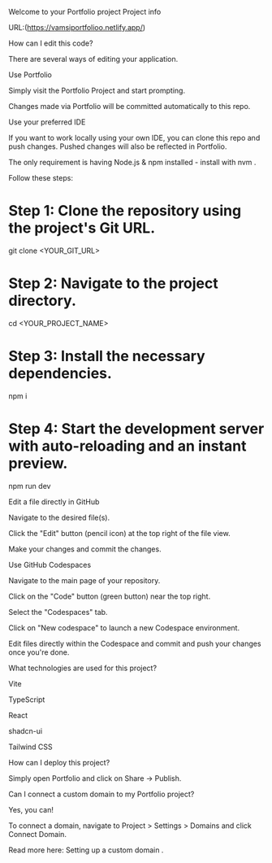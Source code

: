Welcome to your Portfolio project
Project info

URL:(https://vamsiportfolioo.netlify.app/)

How can I edit this code?

There are several ways of editing your application.

Use Portfolio

Simply visit the Portfolio Project
 and start prompting.

Changes made via Portfolio will be committed automatically to this repo.

Use your preferred IDE

If you want to work locally using your own IDE, you can clone this repo and push changes. Pushed changes will also be reflected in Portfolio.

The only requirement is having Node.js & npm installed - install with nvm
.

Follow these steps:

# Step 1: Clone the repository using the project's Git URL.
git clone <YOUR_GIT_URL>

# Step 2: Navigate to the project directory.
cd <YOUR_PROJECT_NAME>

# Step 3: Install the necessary dependencies.
npm i

# Step 4: Start the development server with auto-reloading and an instant preview.
npm run dev


Edit a file directly in GitHub

Navigate to the desired file(s).

Click the "Edit" button (pencil icon) at the top right of the file view.

Make your changes and commit the changes.

Use GitHub Codespaces

Navigate to the main page of your repository.

Click on the "Code" button (green button) near the top right.

Select the "Codespaces" tab.

Click on "New codespace" to launch a new Codespace environment.

Edit files directly within the Codespace and commit and push your changes once you're done.

What technologies are used for this project?

Vite

TypeScript

React

shadcn-ui

Tailwind CSS

How can I deploy this project?

Simply open Portfolio
 and click on Share -> Publish.

Can I connect a custom domain to my Portfolio project?

Yes, you can!

To connect a domain, navigate to Project > Settings > Domains and click Connect Domain.

Read more here: Setting up a custom domain
.
